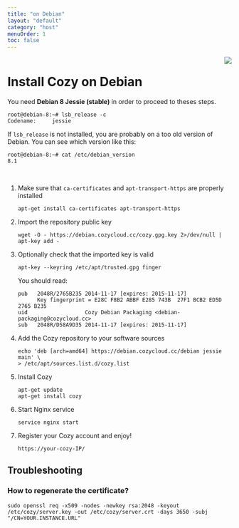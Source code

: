 ```yaml
---
title: "on Debian"
layout: "default"
category: "host"
menuOrder: 1
toc: false
---
```



<div style="height: 0; overflow: shown; text-align: right">
<img src="/assets/images/debian-logo.png">
</div>

# Install Cozy on Debian

You need **Debian 8 Jessie (stable)** in order to proceed to theses steps.

```
root@debian-8:~# lsb_release -c
Codename:     jessie
```

If `lsb_release` is not installed, you are probably on a too old version of
Debian. You can see which version like this:

```
root@debian-8:~# cat /etc/debian_version
8.1
```

<br>

1. Make sure that `ca-certificates` and `apt-transport-https` are properly installed
    ```
    apt-get install ca-certificates apt-transport-https
    ```
2. Import the repository public key
    ```
    wget -O - https://debian.cozycloud.cc/cozy.gpg.key 2>/dev/null | apt-key add -
    ```
3. Optionally check that the imported key is valid
    ```
    apt-key --keyring /etc/apt/trusted.gpg finger
    ```
    You should read:
    ```
    pub   2048R/2765B235 2014-11-17 [expires: 2015-11-17]
          Key fingerprint = E28C F8B2 ABBF E285 743B  27F1 BCB2 ED5D 2765 B235
    uid                  Cozy Debian Packaging <debian-packaging@cozycloud.cc>
    sub   2048R/D58A9D35 2014-11-17 [expires: 2015-11-17]
    ```
4. Add the Cozy repository to your software sources
    ```
    echo 'deb [arch=amd64] https://debian.cozycloud.cc/debian jessie main' \
    > /etc/apt/sources.list.d/cozy.list
    ```
5. Install Cozy
    ```
    apt-get update
    apt-get install cozy
    ```
6. Start Nginx service
    ```
    service nginx start
    ```
7. Register your Cozy account and enjoy!
    ```
    https://your-cozy-IP/
    ```

## Troubleshooting

### How to regenerate the certificate?

    sudo openssl req -x509 -nodes -newkey rsa:2048 -keyout /etc/cozy/server.key -out /etc/cozy/server.crt -days 3650 -subj "/CN=YOUR.INSTANCE.URL"

